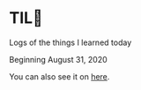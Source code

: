 # TIL:thinking:

Logs of the things I learned today

Beginning August 31, 2020

You can also see it on [here](https://www.notion.so/dududung/424733a4ae4d401db3f34939494defed?v=c8098b3b098e442484f9ef407bb1069c).
